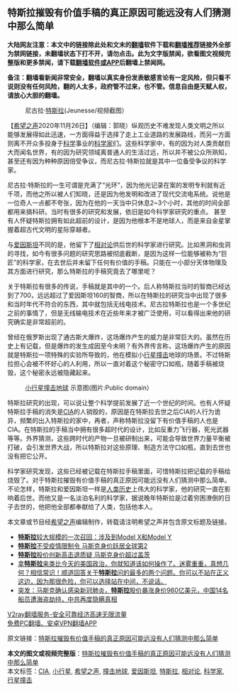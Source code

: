  <h2>特斯拉摧毁有价值手稿的真正原因可能远没有人们猜测中那么简单</h2> <p class="notice"><b>大陆网友注意：本文中的链接除此处和文末的<a href="https://github.com/bannedbook/fanqiang" >翻墙</a>软件下载和<a href="https://github.com/killgcd/justmysocks/blob/master/README.md">翻墙推荐</a>链接外全部为禁网链接，未翻墙状态下打不开，请勿点击。此为文字版禁闻，欲看图文视频完整版和更多禁闻，请下载<a href="https://github.com/bannedbook/fanqiang">翻墙软件或APP</a>后翻墙上禁闻网。</p><p>备注：翻墙看新闻非常安全，翻墙以真实身份发表敏感言论有一定风险，但只看不说则没有任何风险，翻的人太多，政府管不过来，也不管。信息自由是天赋人权，请放心大胆的翻墙。</b></p>  <div class="entry"> <figure><figcaption>尼古拉·<a href="https://www.bannedbook.org/bnews/tag/%e7%89%b9%e6%96%af%e6%8b%89/" class="st_tag internal_tag" rel="tag" title="标签 特斯拉 下的日志">特斯拉</a>(Jeunesse/视频截图）</figcaption></figure> <p>【<span class='wp_keywordlink_affiliate'><a href="https://www.soundofhope.org" title="希望之声" target="_blank">希望之声</a></span>2020年11月26日】（编辑：郭晓）纵观历史不难发现人类文明之所以能够发展得如此迅速，一方面得益于选择了走上工业道路的发展路线，而另一方面则离不开众多投身于<span class='wp_keywordlink'><a href="https://www.bannedbook.org/forum11/topic309.html" title="禁片：“科学”的棍子" target="_blank">科学</a></span>事业的<a href="https://www.bannedbook.org/bnews/tag/%e7%a7%91%e5%ad%a6%e5%ae%b6/" class="st_tag internal_tag" rel="tag" title="标签 科学家 下的日志">科学家</a>们。这些科学家中，有的因为对人类贡献巨大而闻名世界，有的因为研究领域离普通人的生活过远，所以并不被公众所熟知，甚至还有因为种种原因倍受争议，而尼古拉·特斯拉就是其中一位备受争议的科学家。</p> <p></p> <p>尼古拉·特斯拉的一生可谓是充满了“光环”，因为他光记录在案的发明专利就有近千项，而他之所以被人们知晓，还是因为他发明和改进了现代交流电系统。说他是一位奇人一点都不夸张，因为在他的一天当中只休息2~3个小时，其他的时间全部都用来搞科研。当时有很多的研究和发展，依旧是如今科学家研究的重点。 甚至有人怀疑特斯拉拥有如此超前的设计，是因为他根本不是地球人，而是来自金星掌握着超古代文明的星际穿越者。</p>  <p>与<a href="https://www.bannedbook.org/bnews/tag/%e7%88%b1%e5%9b%a0%e6%96%af%e5%9d%a6/" class="st_tag internal_tag" rel="tag" title="标签 爱因斯坦 下的日志">爱因斯坦</a>不同的是，他留下了<a href="https://www.bannedbook.org/bnews/tag/%e7%9b%b8%e5%af%b9%e8%ae%ba/" class="st_tag internal_tag" rel="tag" title="标签 相对论 下的日志">相对论</a>供后世的科学家进行研究。比如黑洞和虫洞的寻找，如今有很多问题的研究思路被彻底截断，是因为这样一位能够被称为“巨匠”的科学家，在去世后并未留下任何有价值的手稿。只能在一小部分天体物理及其方面进行研究，那么特斯拉的手稿究竟去了哪里呢？</p> <p>关于特斯拉有很多的传说，手稿就是其中的一个。后人称特斯拉当时的智商已经达到了700，远远超过了爱因斯坦160的智商，所以在特斯拉的研究当中出现了很多和当时年代不符合的东西，其中就包括无线电技术。尼古拉特斯拉也是一个多世纪之前的事情了，但是无线输电技术在近些年来才被广泛使用，可以看得出来他的研究确实是非常超前的。</p> <p></p>  <p>曾经在俄罗斯出现了通古斯大爆炸，这场爆炸产生的威力是非常巨大的。虽然在历史上有记载，但是爆炸的发生成因至今未明？有外界传言称，这场爆炸产生的原因就是特斯拉一项特殊的实验所导致的，他在模拟小<a href="https://www.bannedbook.org/bnews/tag/%E8%A1%8C%E6%98%9F%E6%92%9E%E5%87%BB/" class="st_tag internal_tag" rel="tag" title="标签 行星撞击 下的日志">行星撞击</a>地球的场景。不过特斯拉担心会被不怀好心的人利用，所以一直对着这个秘密守口如瓶，随着手稿被烧毁，这个秘密永远被隐藏起来。</p> <figure><figcaption><a href="https://www.bannedbook.org/bnews/tag/%E5%B0%8F%E8%A1%8C%E6%98%9F/" class="st_tag internal_tag" rel="tag" title="标签 小行星 下的日志">小行星</a><a href="https://www.bannedbook.org/bnews/tag/%E6%92%9E%E5%87%BB%E5%9C%B0%E7%90%83/" class="st_tag internal_tag" rel="tag" title="标签 撞击地球 下的日志">撞击地球</a> 示意图(图片:Public domain）</figcaption></figure> <p>特斯拉研究的出现，可以说让整个科学提前发展了近一个世纪的时间。也有人怀疑特斯拉手稿的消失是<a href="https://www.bannedbook.org/bnews/tag/cia/" class="st_tag internal_tag" rel="tag" title="标签 CIA 下的日志">CIA</a>的人销毁的，原因是在特斯拉去世之后CIA的人行为诡异，频繁的出入特斯拉的家中，再者，声称特斯拉没留下有价值手稿的人也是CIA。在特斯拉的手稿当中拥有很多超时代的设计，比如反重力飞行器，死光武器等等。外界猜测，这些跨时代的产物一旦被研制出来，可能会导致世界力量平衡被打破，会引发世界大战，所以特斯拉对这些原理、制造方法守口如瓶，直到去世也没有把它公开。</p> <p></p>  <p>科学家研究发现，这些已经被记载在特斯拉手稿里面，可惜特斯拉把记载的手稿给烧毁了。对于特斯拉摧毁有价值手稿的真正原因可能远没有人们猜测中那么简单。不论怎样，特斯拉和爱因斯坦一样是<span class='wp_keywordlink'><a href="https://www.bannedbook.org/forum3/topic1750.html" title="考古学禁区-被掩藏的人类历史" target="_blank">人类历史</a></span>上伟大的科学家，他的研究一直在影响着后世。而他又是一名淡泊名利的科学家，据说晚年特斯拉是过着穷困潦倒的日子去世的，他把他全部都奉献给了人类，包括他本人。</p> <p>本文章或节目经<a href="https://www.bannedbook.org/bnews/tag/%e5%b8%8c%e6%9c%9b%e4%b9%8b%e5%a3%b0/" class="st_tag internal_tag" rel="tag" title="标签 希望之声 下的日志">希望之声</a>编辑制作，转载请注明希望之声并包含原文标题及链接。</p> <ul class='op-related-articles' title='相关阅读'> <li><a href='https://www.bannedbook.org/bnews/comments/20201126/1437543.html' target='_blank'><b>特斯拉</b>较大规模的一次召回：涉及到Model X和Model Y</a></li> <li><a href='https://www.bannedbook.org/bnews/taiwannews/20201125/1436618.html' target='_blank'><b>特斯拉</b>不受疫情限制令 马斯克身价跃居全球第2</a></li> <li><a href='https://www.bannedbook.org/bnews/baitai/20201124/1436152.html' target='_blank'><b>特斯拉</b>股价创新高击退质疑 马斯克身价超过盖茨</a></li> <li><a href='https://www.bannedbook.org/bnews/bannedvideo/20201124/1435923.html' target='_blank'>拿<b>特斯拉</b>来类比今天的美国政治，你就知道该如何操作了。迷雾重重，真想几何？相信常识！顺道回答关于<b>特斯拉</b>问的最多的两个问题。你可以不站在正义这边，因为那很危险，你可以选择站在中间，不说话。</a></li> <li><a href='https://www.bannedbook.org/bnews/bannedvideo/20201119/1435464.html' target='_blank'>突发：马斯克确认感染新冠肺炎，<b>特斯拉</b>股价暴涨身价960亿美元，中国14名船员遭海盗劫持，中共再度隐瞒真相</a></li> </ul> <p class="texttj"> <a href="https://www.bannedbook.org/forum23/topic22702.html" target="_blank">V2ray翻墙服务-安全可靠经济高速无限流量</a><br/> <a href="https://github.com/bannedbook/fanqiang/wiki/%E7%A6%81%E9%97%BB%E7%BD%91%E5%AE%89%E5%8D%93%E7%BF%BB%E5%A2%99%E6%96%B0%E9%97%BBAPP" target="_blank">免费PC翻墙、安卓VPN翻墙APP</a></p><p>原文链接：<a class="src_link"  href="https://www.soundofhope.org/post/445639" target="_blank">特斯拉摧毁有价值手稿的真正原因可能远没有人们猜测中那么简单</a></p> <a name='sharetosocial'></a>       <div><b>本文的图文或视频完整版</b>：<a href='https://www.bannedbook.org/bnews/comments/20201126/1437657.html'>特斯拉摧毁有价值手稿的真正原因可能远没有人们猜测中那么简单</a></div>  </div><!--END ENTRY--> <div class="postfooter"> <div>本文标签：<a href="https://www.bannedbook.org/bnews/tag/cia/" rel="tag">CIA</a>, <a href="https://www.bannedbook.org/bnews/tag/%E5%B0%8F%E8%A1%8C%E6%98%9F/" rel="tag">小行星</a>, <a href="https://www.bannedbook.org/bnews/tag/%e5%b8%8c%e6%9c%9b%e4%b9%8b%e5%a3%b0/" rel="tag">希望之声</a>, <a href="https://www.bannedbook.org/bnews/tag/%E6%92%9E%E5%87%BB%E5%9C%B0%E7%90%83/" rel="tag">撞击地球</a>, <a href="https://www.bannedbook.org/bnews/tag/%e7%88%b1%e5%9b%a0%e6%96%af%e5%9d%a6/" rel="tag">爱因斯坦</a>, <a href="https://www.bannedbook.org/bnews/tag/%e7%89%b9%e6%96%af%e6%8b%89/" rel="tag">特斯拉</a>, <a href="https://www.bannedbook.org/bnews/tag/%e7%9b%b8%e5%af%b9%e8%ae%ba/" rel="tag">相对论</a>, <a href="https://www.bannedbook.org/bnews/tag/%e7%a7%91%e5%ad%a6%e5%ae%b6/" rel="tag">科学家</a>, <a href="https://www.bannedbook.org/bnews/tag/%E8%A1%8C%E6%98%9F%E6%92%9E%E5%87%BB/" rel="tag">行星撞击</a></div>  </div><!--END POSTFOOTER--> 
